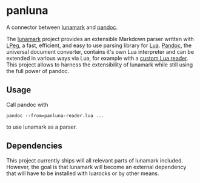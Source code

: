panluna
========

A connector between [lunamark][] and [pandoc][].

The [lunamark][] project provides an extensible Markdown parser
written with [LPeg][], a fast, efficient, and easy to use parsing
library for [Lua][]. [Pandoc][], the universal document converter,
contains it's own Lua interpreter and can be extended in various
ways via Lua, for example with a [custom Lua reader][]. This
project allows to harness the extensibility of lunamark while
still using the full power of pandoc.


Usage
-----

Call pandoc with

    pandoc --from=panluna-reader.lua ...

to use lunamark as a parser.

Dependencies
------------

This project currently ships will all relevant parts of lunamark
included. However, the goal is that lunamark will become an
external dependency that will have to be installed with luarocks
or by other means.

[lunamark]: https://jgm.github.io/lunamark/
[pandoc]: https://pandoc.org/
[lpeg]: https://www.inf.puc-rio.br/~roberto/lpeg/
[Lua]: https://lua.org/
[custom Lua reader]: https://pandoc.org/custom-readers

